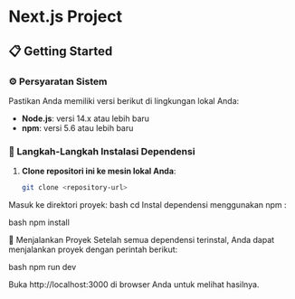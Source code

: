 # Next.js Project

## 📋 Getting Started

### ⚙️ Persyaratan Sistem

Pastikan Anda memiliki versi berikut di lingkungan lokal Anda:

- **Node.js**: versi 14.x atau lebih baru
- **npm**: versi 5.6 atau lebih baru

### 🔧 Langkah-Langkah Instalasi Dependensi

1. **Clone repositori ini ke mesin lokal Anda**:
   ```bash
   git clone <repository-url>
Masuk ke direktori proyek:
bash
cd <project-directory>
Instal dependensi menggunakan npm :

bash
npm install

🚀 Menjalankan Proyek
Setelah semua dependensi terinstal, Anda dapat menjalankan proyek dengan perintah berikut:

bash
npm run dev

Buka http://localhost:3000 di browser Anda untuk melihat hasilnya.
